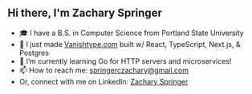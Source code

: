 ## Hi there, I'm Zachary Springer

- 🎓 I have a B.S. in Computer Science from Portland State University
- 🔭 I just made [Vanishtype.com](https://vanishtype.com) built w/ React, TypeScript, Next.js, & Postgres
- 🌱 I’m currently learning Go for HTTP servers and microservices!
- 📫 How to reach me: springerczachary@gmail.com
- Or, connect with me on LinkedIn: [Zachary Springer](https://www.linkedin.com/in/zachary-springer-09207424a/)
